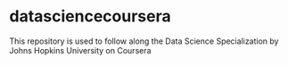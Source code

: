 # datasciencecoursera
This repository is used to follow along the Data Science Specialization by Johns Hopkins University on Coursera

